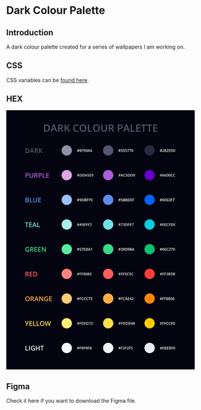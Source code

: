 # Dark Colour Palette

## Introduction

A dark colour palette created for a series of wallpapers I am working on.

## CSS

CSS variables can be [found here](https://github.com/francesco-puppo/dark-colour-palette/blob/master/%C3%81ssets/All.jpg?raw=true).

## HEX

![](https://github.com/francesco-puppo/dark-colour-palette/blob/master/%C3%81ssets/All.jpg?raw=true)

## Figma

Check it here if you want to download the Figma file.
